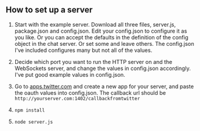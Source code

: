 ## How to set up a server

1. Start with the example server. Download all three files, server.js, package.json and config.json. Edit your config.json to configure it as you like. Or you can accept the defaults in the definition of the config object in the chat server. Or set some and leave others. The config.json I've included configures many but not all of the values. 

2. Decide which port you want to run the HTTP server on and the WebSockets server, and change the values in config.json accordingly. I've put good example values in config.json.

3. Go to <a href="https://apps.twitter.com/">apps.twitter.com</a> and create a new app for your server, and paste the oauth values into config.json. The callback url should be `http://yourserver.com:1402/callbackfromtwitter`

4. `npm install`

5. `node server.js`

